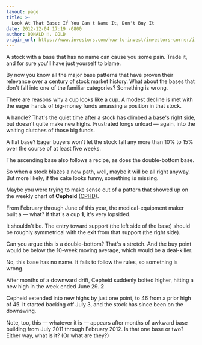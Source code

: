 ```yaml
---
layout: page
title: >-
  Look At That Base: If You Can't Name It, Don't Buy It
date: 2012-12-04 17:19 -0800
author: DONALD H. GOLD
origin_url: https://www.investors.com/how-to-invest/investors-corner/if-you-cant-name-it-dont-buy-it/
---
```


A stock with a base that has no name can cause you some pain. Trade it, and for sure you'll have just yourself to blame.

By now you know all the major base patterns that have proven their relevance over a century of stock market history. What about the bases that don't fall into one of the familiar categories? Something is wrong.

There are reasons why a cup looks like a cup. A modest decline is met with the eager hands of big-money funds amassing a position in that stock.

A handle? That's the quiet time after a stock has climbed a base's right side, but doesn't quite make new highs. Frustrated longs unload — again, into the waiting clutches of those big funds.

A flat base? Eager buyers won't let the stock fall any more than 10% to 15% over the course of at least five weeks.

The ascending base also follows a recipe, as does the double-bottom base.

So when a stock blazes a new path, well, maybe it will be all right anyway. But more likely, if the cake looks funny, something is missing.

Maybe you were trying to make sense out of a pattern that showed up on the weekly chart of **Cepheid** ([CPHD](https://research.investors.com/quote.aspx?symbol=CPHD)).

From February through June of this year, the medical-equipment maker built a — what? If that's a cup **1**, it's very lopsided.

It shouldn't be. The entry toward support (the left side of the base) should be roughly symmetrical with the exit from that support (the right side).

Can you argue this is a double-bottom? That's a stretch. And the buy point would be below the 10-week moving average, which would be a deal-killer.

No, this base has no name. It fails to follow the rules, so something is wrong.

After months of a downward drift, Cepheid suddenly bolted higher, hitting a new high in the week ended June 29. **2**

Cepheid extended into new highs by just one point, to 46 from a prior high of 45. It started backing off July 3, and the stock has since been on the downswing.

Note, too, this — whatever it is — appears after months of awkward base building from July 2011 through February 2012. Is that one base or two? Either way, what is it? (Or what are they?)
